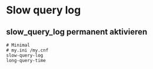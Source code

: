 # Slow query log 

## slow_query_log permanent aktivieren 

```
# Minimal 
# my.ini /my.cnf 
slow-query-log 
long-query-time 
```
